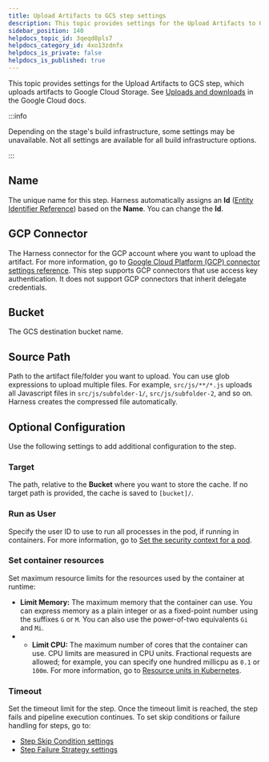 ```yaml
---
title: Upload Artifacts to GCS step settings
description: This topic provides settings for the Upload Artifacts to GCS step.
sidebar_position: 140
helpdocs_topic_id: 3qeqd8pls7
helpdocs_category_id: 4xo13zdnfx
helpdocs_is_private: false
helpdocs_is_published: true
---
```


This topic provides settings for the Upload Artifacts to GCS step, which uploads artifacts to Google Cloud Storage. See [Uploads and downloads](https://cloud.google.com/storage/docs/uploads-downloads) in the Google Cloud docs.

:::info

Depending on the stage's build infrastructure, some settings may be unavailable. Not all settings are available for all build infrastructure options.

:::

## Name

The unique name for this step. Harness automatically assigns an **Id** ([Entity Identifier Reference](../../platform/20_References/entity-identifier-reference.md)) based on the **Name**. You can change the **Id**.

## GCP Connector

The Harness connector for the GCP account where you want to upload the artifact. For more information, go to [Google Cloud Platform (GCP) connector settings reference](../../platform/7_Connectors/ref-cloud-providers/gcs-connector-settings-reference.md). This step supports GCP connectors that use access key authentication. It does not support GCP connectors that inherit delegate credentials.

## Bucket

The GCS destination bucket name.

## Source Path

Path to the artifact file/folder you want to upload. You can use glob expressions to upload multiple files. For example, `src/js/**/*.js` uploads all Javascript files in `src/js/subfolder-1/`, `src/js/subfolder-2`, and so on. Harness creates the compressed file automatically.

## Optional Configuration

Use the following settings to add additional configuration to the step.

### Target

The path, relative to the **Bucket** where you want to store the cache. If no target path is provided, the cache is saved to `[bucket]/`.

### Run as User

Specify the user ID to use to run all processes in the pod, if running in containers. For more information, go to [Set the security context for a pod](https://kubernetes.io/docs/tasks/configure-pod-container/security-context/#set-the-security-context-for-a-pod).

### Set container resources

Set maximum resource limits for the resources used by the container at runtime:

* **Limit Memory:** The maximum memory that the container can use. You can express memory as a plain integer or as a fixed-point number using the suffixes `G` or `M`. You can also use the power-of-two equivalents `Gi` and `Mi`.
* * **Limit CPU:** The maximum number of cores that the container can use. CPU limits are measured in CPU units. Fractional requests are allowed; for example, you can specify one hundred millicpu as `0.1` or `100m`. For more information, go to [Resource units in Kubernetes](https://kubernetes.io/docs/concepts/configuration/manage-resources-containers/#resource-units-in-kubernetes).

### Timeout

Set the timeout limit for the step. Once the timeout limit is reached, the step fails and pipeline execution continues. To set skip conditions or failure handling for steps, go to:

* [Step Skip Condition settings](../../platform/8_Pipelines/w_pipeline-steps-reference/step-skip-condition-settings.md)
* [Step Failure Strategy settings](../../platform/8_Pipelines/w_pipeline-steps-reference/step-failure-strategy-settings.md)
